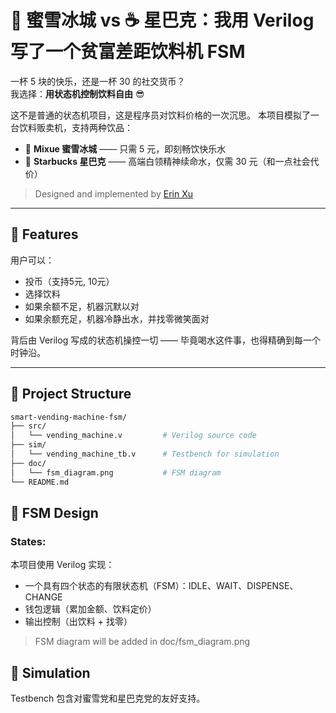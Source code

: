 # 🍊 蜜雪冰城 vs ☕️ 星巴克：我用 Verilog 写了一个贫富差距饮料机 FSM

一杯 5 块的快乐，还是一杯 30 的社交货币？  
我选择：**用状态机控制饮料自由** 😎

这不是普通的状态机项目，这是程序员对饮料价格的一次沉思。
本项目模拟了一台饮料贩卖机，支持两种饮品：

- 🍊 **Mixue 蜜雪冰城** —— 只需 5 元，即刻畅饮快乐水
- 🥤 **Starbucks 星巴克** —— 高端白领精神续命水，仅需 30 元（和一点社会代价）


> Designed and implemented by [Erin Xu](https://github.com/ErinXU2004)

---

## 🎯 Features

用户可以：
- 投币（支持5元, 10元）
- 选择饮料
- 如果余额不足，机器沉默以对
- 如果余额充足，机器冷静出水，并找零微笑面对

背后由 Verilog 写成的状态机操控一切 —— 毕竟喝水这件事，也得精确到每一个时钟沿。


---

## 🧱 Project Structure

```bash
smart-vending-machine-fsm/
├── src/
│   └── vending_machine.v         # Verilog source code
├── sim/
│   └── vending_machine_tb.v      # Testbench for simulation
├── doc/
│   └── fsm_diagram.png           # FSM diagram
└── README.md                    
```

## 🧠 FSM Design

### States:

本项目使用 Verilog 实现：
- 一个具有四个状态的有限状态机（FSM）：IDLE、WAIT、DISPENSE、CHANGE
- 钱包逻辑（累加金额、饮料定价）
- 输出控制（出饮料 + 找零）

> FSM diagram will be added in doc/fsm_diagram.png

## 🧪 Simulation
Testbench 包含对蜜雪党和星巴克党的友好支持。
